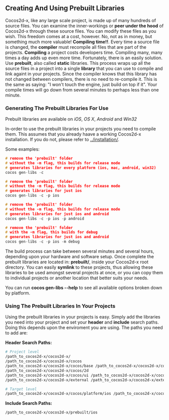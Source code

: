 ## Creating And Using Prebuilt Libraries
Cocos2d-x, like any large scale project, is made up of many hundreds of source files. You can examine the inner-workings or __peer under the hood__ of Cocos2d-x through these source files. You can modify these files as you wish. This freedom comes at a cost, however. No, not as in money, but something much more valuable! __Compiling time!!__. Every time a source file is changed, the __compiler__ must recompile all files that are part of the projects. __Compiling__ a project costs developers time. Compiling many, many times a day adds up even more time. Fortunately, there is an easily solution. Use __prebuilt__, also called __static__ libraries. This process wraps up all the source files in a project into a single __library__ that you can use to compile and link againt in your projects. Since the compiler knows that this library has not changed between compilers, there is no need to re-compile it. This is the same as saying: "I won't touch the engine, just build on top if it". Your compile times will go down from several minutes to perhaps less than one minute.

### Generating The Prebuilt Libraries For Use
Prebuilt libraries are available on *iOS*, *OS X*, *Android* and *Win32*

In-order to use the prebuilt libraries in your projects you need to compile them. This assumes that you already haave a working Cocos2d-x installation. If you do not, please refer to [../installation/]().

Some examples:
```cpp
# remove the 'prebuilt' folder
# without the -m flag, this builds for release mode
# generates libraries for every platform (ios, mac, android, win32)
cocos gen-libs -c

# remove the 'prebuilt' folder
# without the -m flag, this builds for release mode
# generates libraries for just ios
cocos gen-libs -c -p ios

# remove the 'prebuilt' folder
# without the -m flag, this builds for release mode
# generates libraries for just ios and android
cocos gen-libs -c -p ios -p android

# remove the 'prebuilt' folder
# with the -m flag, this builds for debug
# generates libraries for just ios and android
cocos gen-libs -c -p ios -m debug
```

The build process can take between several minutes and several hours, depending upon your hardware and software setup. Once complete the prebuilt libraries are located in: __prebuilt/__, inside your Cocos2d-x root directory. You can easily __symlink__ to these projects, thus allowing these libraries to be used amongst several projects at once, or you can copy them to individual projects or another location that better suits your needs.

You can run __cocos gen-libs --help__ to see all available options broken down by platform.

### Using The Prebuilt Libraries In Your Projects
Using the prebuilt libraries in your projects is easy. Simply add the libraries you need into your project and set your __header__ and __include__ search paths. Doing this depends upon the enviroment you are using. The paths you need to add are:

__Header Search Paths:__
```sh
# Project level
/path_to_cocos2d-x/cocos2d-x/
/path_to_cocos2d-x/cocos2d-x/cocos
/path_to_cocos2d-x/cocos2d-x/cocos/base /path_to_cocos2d-x/cocos2d-x/cocos/physics /path_to_cocos2d-x/cocos2d-x/cocos/math
/path_to_cocos2d-x/cocos2d-x/cocos/2d
/path_to_cocos2d-x/cocos2d-x/cocos/ui /path_to_cocos2d-x/cocos2d-x/cocos/network /path_to_cocos2d-x/cocos2d-x/cocos/audio/include /path_to_cocos2d-x/cocos2d-x/cocos/editor-support /path_to_cocos2d-x/cocos2d-x/extensions
/path_to_cocos2d-x/cocos2d-x/external /path_to_cocos2d-x/cocos2d-x/external/chipmunk/include/chipmunk

# Target level
/path_to_cocos2d-x/cocos2d-x/cocos/platform/ios /path_to_cocos2d-x/cocos2d-x/cocos/platform/ios/Simulation
```

__Include Search Paths:__
```sh
/path_to_cocos2d-x/cocos2d-x/prebuilt/ios
```
